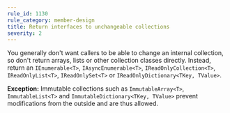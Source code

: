 ```yaml
---
rule_id: 1130
rule_category: member-design
title: Return interfaces to unchangeable collections
severity: 2
---
```

You generally don't want callers to be able to change an internal collection, so don't return arrays, lists or other collection classes directly. Instead, return an `IEnumerable<T>`, `IAsyncEnumerable<T>`, `IReadOnlyCollection<T>`, `IReadOnlyList<T>`, `IReadOnlySet<T>` or `IReadOnlyDictionary<TKey, TValue>`.

**Exception:** Immutable collections such as `ImmutableArray<T>`, `ImmutableList<T>` and `ImmutableDictionary<TKey, TValue>` prevent modifications from the outside and are thus allowed.
